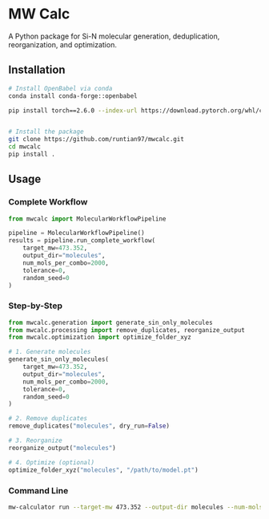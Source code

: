 # MW Calc

A Python package for Si-N molecular generation, deduplication, reorganization, and optimization.

## Installation

```bash
# Install OpenBabel via conda
conda install conda-forge::openbabel

pip install torch==2.6.0 --index-url https://download.pytorch.org/whl/cu121  # for CUDA 12.1


# Install the package
git clone https://github.com/runtian97/mwcalc.git
cd mwcalc
pip install .
```

## Usage

### Complete Workflow
```python
from mwcalc import MolecularWorkflowPipeline

pipeline = MolecularWorkflowPipeline()
results = pipeline.run_complete_workflow(
    target_mw=473.352,
    output_dir="molecules",
    num_mols_per_combo=2000,
    tolerance=0,
    random_seed=0
)
```

### Step-by-Step
```python
from mwcalc.generation import generate_sin_only_molecules
from mwcalc.processing import remove_duplicates, reorganize_output
from mwcalc.optimization import optimize_folder_xyz

# 1. Generate molecules
generate_sin_only_molecules(
    target_mw=473.352,
    output_dir="molecules",
    num_mols_per_combo=2000,
    tolerance=0,
    random_seed=0
)

# 2. Remove duplicates  
remove_duplicates("molecules", dry_run=False)

# 3. Reorganize
reorganize_output("molecules")

# 4. Optimize (optional)
optimize_folder_xyz("molecules", "/path/to/model.pt")
```

### Command Line
```bash
mw-calculator run --target-mw 473.352 --output-dir molecules --num-mols 2000 --tolerance 0 --random-seed 0
```
